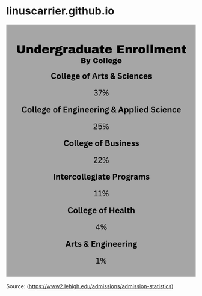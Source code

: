 # linuscarrier.github.io

![Info](https://github.com/linuscarrier/linuscarrier.github.io/blob/main/info.png?raw=true)

Source: (https://www2.lehigh.edu/admissions/admission-statistics)
